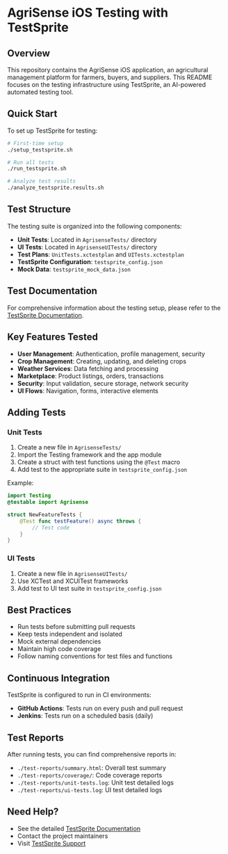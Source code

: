 # AgriSense iOS Testing with TestSprite

## Overview

This repository contains the AgriSense iOS application, an agricultural management platform for farmers, buyers, and suppliers. This README focuses on the testing infrastructure using TestSprite, an AI-powered automated testing tool.

## Quick Start

To set up TestSprite for testing:

```bash
# First-time setup
./setup_testsprite.sh

# Run all tests
./run_testsprite.sh

# Analyze test results
./analyze_testsprite.results.sh
```

## Test Structure

The testing suite is organized into the following components:

- **Unit Tests**: Located in `AgrisenseTests/` directory
- **UI Tests**: Located in `AgrisenseUITests/` directory
- **Test Plans**: `UnitTests.xctestplan` and `UITests.xctestplan`
- **TestSprite Configuration**: `testsprite_config.json`
- **Mock Data**: `testsprite_mock_data.json`

## Test Documentation

For comprehensive information about the testing setup, please refer to the [TestSprite Documentation](./TESTSPRITE_DOCUMENTATION.md).

## Key Features Tested

- **User Management**: Authentication, profile management, security
- **Crop Management**: Creating, updating, and deleting crops
- **Weather Services**: Data fetching and processing
- **Marketplace**: Product listings, orders, transactions
- **Security**: Input validation, secure storage, network security
- **UI Flows**: Navigation, forms, interactive elements

## Adding Tests

### Unit Tests

1. Create a new file in `AgrisenseTests/`
2. Import the Testing framework and the app module
3. Create a struct with test functions using the `@Test` macro
4. Add test to the appropriate suite in `testsprite_config.json`

Example:

```swift
import Testing
@testable import Agrisense

struct NewFeatureTests {
    @Test func testFeature() async throws {
        // Test code
    }
}
```

### UI Tests

1. Create a new file in `AgrisenseUITests/`
2. Use XCTest and XCUITest frameworks
3. Add test to UI test suite in `testsprite_config.json`

## Best Practices

- Run tests before submitting pull requests
- Keep tests independent and isolated
- Mock external dependencies
- Maintain high code coverage
- Follow naming conventions for test files and functions

## Continuous Integration

TestSprite is configured to run in CI environments:

- **GitHub Actions**: Tests run on every push and pull request
- **Jenkins**: Tests run on a scheduled basis (daily)

## Test Reports

After running tests, you can find comprehensive reports in:

- `./test-reports/summary.html`: Overall test summary
- `./test-reports/coverage/`: Code coverage reports
- `./test-reports/unit-tests.log`: Unit test detailed logs
- `./test-reports/ui-tests.log`: UI test detailed logs

## Need Help?

- See the detailed [TestSprite Documentation](./TESTSPRITE_DOCUMENTATION.md)
- Contact the project maintainers
- Visit [TestSprite Support](https://testsprite.com/support)